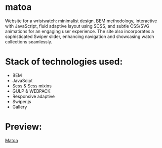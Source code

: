 # matoa
Website for a wristwatch: minimalist design, BEM methodology, interactive with JavaScript, fluid adaptive layout using SCSS, and subtle CSS/SVG animations for an engaging user experience. The site also incorporates a sophisticated Swiper slider, enhancing navigation and showcasing watch collections seamlessly.
# Stack of technologies used:
- BEM
- JavaScipt
- Scss & Scss mixins
- GULP & WEBPACK
- Responsive adaptive
- Swiper.js
- Gallery
# Preview:
[Matoa](https://matoa-lundoger.netlify.app/)
